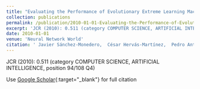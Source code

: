 ```yaml
---
title: "Evaluating the Performance of Evolutionary Extreme Learning Machines by a Combination of Sensitivity and Accuracy Measures"
collection: publications
permalink: /publication/2010-01-01-Evaluating-the-Performance-of-Evolutionary-Extreme-Learning-Machines-by-a-Combination-of-Sensitivity-and-Accuracy-Measures
excerpt: 'JCR (2010): 0.511 (category COMPUTER SCIENCE, ARTIFICIAL INTELLIGENCE, position 94/108 Q4)'
date: 2010-01-01
venue: 'Neural Network World'
citation: ' Javier Sánchez-Monedero,  César Hervás-Martínez,  Pedro Antonio Gutiérrez,  Mariano Carbonero-Ruz,  M.C. Ramirez Moreno,  Manuel Cruz-Ramírez, &quot;Evaluating the Performance of Evolutionary Extreme Learning Machines by a Combination of Sensitivity and Accuracy Measures.&quot; Neural Network World, Vol. 20, 2010, pp. 899-912.'
---
```

JCR (2010): 0.511 (category COMPUTER SCIENCE, ARTIFICIAL INTELLIGENCE, position 94/108 Q4)

Use [Google Scholar](https://scholar.google.com/scholar?q=Evaluating+the+Performance+of+Evolutionary+Extreme+Learning+Machines+by+a+Combination+of+Sensitivity+and+Accuracy+Measures){:target="_blank"} for full citation